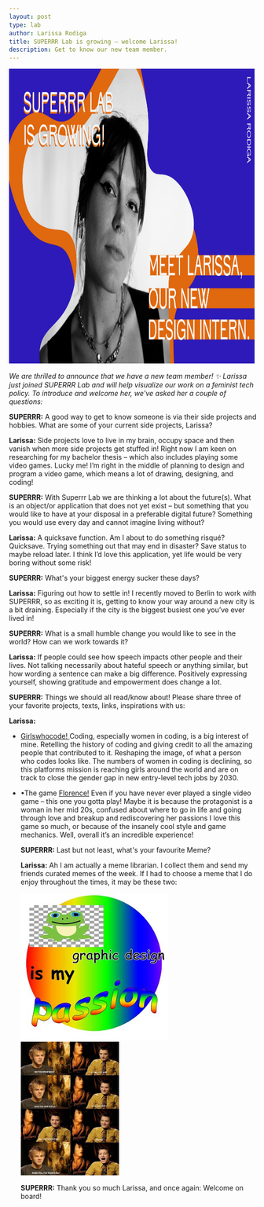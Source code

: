 ```yaml
---
layout: post
type: lab
author: Larissa Rodiga
title: SUPERRR Lab is growing – welcome Larissa!
description: Get to know our new team member. 
---
```


<img src="/assets/img/blog/larissaVorstellung.png" alt="Portrait of Larissa" width="500" height="600">
<p><em>We are thrilled to announce that we have a new team member! ✨ Larissa just joined SUPERRR Lab and will help visualize our work on a feminist tech policy. To introduce and welcome her, we've asked her a couple of questions: </em></p>

<p><b>SUPERRR:</b> A good way to get to know someone is via their side projects and hobbies. What are some of your current side projects, Larissa?</p>
<p><b>Larissa:</b> Side projects love to live in my brain, occupy space and then vanish when more side projects get stuffed in! Right now I am keen on researching for my bachelor thesis – which also includes playing some video games. Lucky me! I’m right in the middle of planning to design and program a video game, which means a lot of drawing, designing, and coding!</p>

<p><b>SUPERRR:</b> With Superrr Lab we are thinking a lot about the future(s). What is an object/or application that does not yet exist – but something that you would like to have at your disposal in a preferable digital future?
Something you would use every day and cannot imagine living without?
</p>
<p><b>Larissa:</b> A quicksave function. Am I about to do something risqué? Quicksave. Trying something out that may end in disaster? Save status to maybe reload later. I think I’d love this application, yet life would be very boring without some risk!</p>
  
<p><b>SUPERRR:</b> What's your biggest energy sucker these days?</p>

<p><b>Larissa:</b> Figuring out how to settle in! I recently moved to Berlin to work with SUPERRR, so as exciting it is, getting to know your way around a new city is a bit draining. Especially if the city is the biggest busiest one you’ve ever lived in! </p>

<p><b>SUPERRR:</b> What is a small humble change you would like to see in the world? How can we work towards it?</p>

<p><b>Larissa:</b> If people could see how speech impacts other people and their lives. Not talking necessarily about hateful speech or anything similar, but how wording a sentence can make a big difference. Positively expressing yourself, showing gratitude and empowerment does change a lot. </p>

<p><b>SUPERRR:</b> Things we should all read/know about! Please share three of your favorite projects, texts, links, inspirations with us:</p>

<p><b>Larissa:</b> 
<ul><li><a href="https://girlswhocode.com/">Girlswhocode! </a>Coding, especially women in coding, is a big interest of mine. Retelling the history of coding and giving credit to all the amazing people that contributed to it. Reshaping the image, of what a person who codes looks like. The numbers of women in coding is declining, so this platforms mission is reaching girls around the world and are on track to close the gender gap in new entry-level tech jobs by 2030.</li>

<li><p>•The game <a href="https://store.steampowered.com/app/1102130/Florence/">Florence!</a> Even if you have never ever played a single video game – this one you gotta play! Maybe it is because the protagonist is a woman in her mid 20s, confused about where to go in life and going through love and breakup and rediscovering her passions I love this game so much, or because of the insanely cool style and game mechanics. Well, overall it’s an incredible experience!</p></li>


<p><b>SUPERRR:</b> Last but not least, what's your favourite Meme?</p>
<p><b>Larissa:</b> Ah I am actually a meme librarian. I collect them and send my friends curated memes of the week. If I had to choose a meme that I do enjoy throughout the times, it may be these two: 
</p>
<img src="/assets/img/blog/larissaMeme1.png" alt="Designmeme1" style="max-width: 300px;">
<img src="/assets/img/blog/larissaMeme2.png" alt="Designmeme2" style="max-width: 200px;">



<p><b>SUPERRR:</b> Thank you so much Larissa, and once again: Welcome on board!</p>
